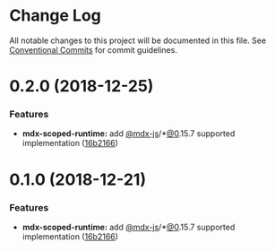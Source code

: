 # Change Log

All notable changes to this project will be documented in this file.
See [Conventional Commits](https://conventionalcommits.org) for commit guidelines.

# 0.2.0 (2018-12-25)

### Features

- **mdx-scoped-runtime:** add [@mdx-js](https://github.com/mdx-js)/\*[@0](https://github.com/0).15.7 supported implementation ([16b2166](https://github.com/buz-zard/gatsby-mdx/blob/master/packages/mdx-scoped-runtime/commit/16b2166))

# 0.1.0 (2018-12-21)

### Features

- **mdx-scoped-runtime:** add [@mdx-js](https://github.com/mdx-js)/\*[@0](https://github.com/0).15.7 supported implementation ([16b2166](https://github.com/buz-zard/gatsby-mdx/commit/16b2166))
